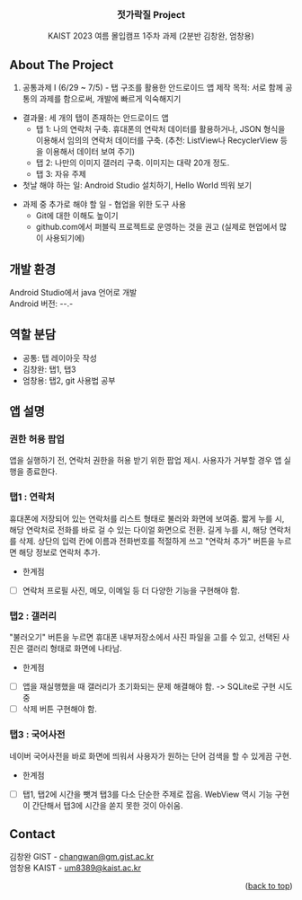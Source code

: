 
<!-- PROJECT LOGO -->
<br />
<div align="center">
  <a href="https://github.com/othneildrew/Best-README-Template">
  </a>

  <h3 align="center">젓가락질 Project</h3>

  <p align="center">
    KAIST 2023 여름 몰입캠프 1주차 과제 (2분반 김창완, 엄창용) 
  </p>
</div>




<!-- ABOUT THE PROJECT -->
## About The Project

1. 공통과제 I (6/29 ~ 7/5) - 탭 구조를 활용한 안드로이드 앱 제작
목적:
서로 함께 공통의 과제를 함으로써, 개발에 빠르게 익숙해지기
* 결과물: 세 개의 탭이 존재하는 안드로이드 앱
  * 탭 1: 나의 연락처 구축. 휴대폰의 연락처 데이터를 활용하거나, JSON 형식을 이용해서 임의의 연락처 데이터를 구축. (추천: ListView나 RecyclerView 등을 이용해서 데이터 보여 주기)
  * 탭 2: 나만의 이미지 갤러리 구축. 이미지는 대략 20개 정도.
  * 탭 3: 자유 주제   
* 첫날 해야 하는 일: Android Studio 설치하기, Hello World 띄워 보기   
- 과제 중 추가로 해야 할 일 - 협업을 위한 도구 사용
  - Git에 대한 이해도 높이기
  - github.com에서 퍼블릭 프로젝트로 운영하는 것을 권고 (실제로 현업에서 많이 사용되기에)   

## 개발 환경
Android Studio에서 java 언어로 개발  
Android 버전: --.-


<!-- GETTING STARTED -->
## 역할 분담

- 공통: 탭 레이아웃 작성  
- 김창완: 탭1, 탭3  
- 엄창용: 탭2, git 사용법 공부  


## 앱 설명

### 권한 허용 팝업

앱을 실행하기 전, 연락처 권한을 허용 받기 위한 팝업 제시.
사용자가 거부할 경우 앱 실행을 종료한다.

### 탭1 : 연락처

휴대폰에 저장되어 있는 연락처를 리스트 형태로 불러와 화면에 보여줌.
짧게 누를 시, 해당 연락처로 전화를 바로 걸 수 있는 다이얼 화면으로 전환.
길게 누를 시, 해당 연락처를 삭제.
상단의 입력 칸에 이름과 전화번호를 적절하게 쓰고 "연락처 추가" 버튼을 누르면 해당 정보로 연락처 추가.

- 한계점
- [ ] 연락처 프로필 사진, 메모, 이메일 등 더 다양한 기능을 구현해야 함.

### 탭2 : 갤러리

"불러오기" 버튼을 누르면 휴대폰 내부저장소에서 사진 파일을 고를 수 있고,
선택된 사진은 갤러리 형태로 화면에 나타남.
 
- 한계점  
- [ ] 앱을 재실행했을 때 갤러리가 초기화되는 문제 해결해야 함. -> SQLite로 구현 시도 중  
- [ ] 삭제 버튼 구현해야 함.  

### 탭3 : 국어사전

네이버 국어사전을 바로 화면에 띄워서 사용자가 원하는 단어 검색을 할 수 있게끔 구현.

- 한계점  
- [ ] 탭1, 탭2에 시간을 뺏겨 탭3를 다소 단순한 주제로 잡음. WebView 역시 기능 구현이 간단해서 탭3에 시간을 쏟지 못한 것이 아쉬움.

<!-- CONTACT -->
## Contact

김창완 GIST - changwan@gm.gist.ac.kr  
엄창용 KAIST - um8389@kaist.ac.kr

<p align="right">(<a href="#readme-top">back to top</a>)</p>
